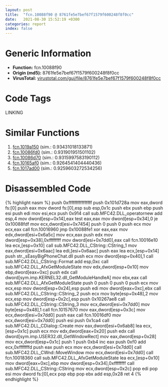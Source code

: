 ```yaml
---
layout: post
title:  "fcn.10088f90 @ 8761fe5e7bef67f1579f600248f8f0cc"
date:   2021-08-30 15:52:19 +0300
categories: report
index: false
---
```


# Generic Information
- **Function:** fcn.10088f90
- **Origin (md5):** 8761fe5e7bef67f1579f600248f8f0cc
- **VirusTotal:** [virustotal.com/gui/file/8761fe5e7bef67f1579f600248f8f0cc][virustotal_ref]

# Code Tags
<span class="tag" id="LINKING">LINKING</span>


# Similar Functions

1. [fcn.1019a150][similar_1_ref] (sim.: 0.93431018133871)
2. [fcn.10086fd0][similar_2_ref] (sim.: 0.931901951501102)
3. [fcn.10086d70][similar_3_ref] (sim.: 0.9315997583190112)
4. [fcn.10165af0][similar_4_ref] (sim.: 0.9264541404440436)
5. [fcn.1017ad00][similar_5_ref] (sim.: 0.9259603272534256)


# Disassembled Code

{% highlight nasm %}
push 0xffffffffffffffff
push 0x101d728a
mov eax,dword fs:[0]
push eax
mov dword fs:[0],esp
sub esp,0x1c
push ebx
push ebp
push esi
push edi
mov esi,ecx
push 0x914
call sub.MFC42.DLL_operatornew
add esp,4
mov dword[esp+0x14],eax
test eax,eax
mov dword[esp+0x34],0
je 0x10088fdf
mov ecx,dword[esi+0x7454]
push 0
push 0
push ecx
mov ecx,eax
call fcn.10016960
jmp 0x10088fe1
xor eax,eax
mov edx,dword[esi+0x6a5c]
mov ecx,eax
push edx
mov dword[esp+0x38],0xffffffff
mov dword[esi+0x7dd0],eax
call fcn.10016e10
lea ecx,[esp+0x10]
call sub.MFC42.DLL_CString::CString_1
mov eax,dword[esi+0x6aac]
lea edi,[esi+0x6aac]
push eax
lea ecx,[esp+0x14]
push str._sEasyBigPhoneChat.dll
push ecx
mov dword[esp+0x40],1
call sub.MFC42.DLL_CString::Format
add esp,0xc
call sub.MFC42.DLL_AfxGetModuleState
mov edx,dword[esp+0x10]
mov ebp,dword[eax+0xc]
push edx
call dword[sym.imp.KERNEL32.dll_GetModuleHandleA]
mov ebx,eax
call sub.MFC42.DLL_AfxGetModuleState
push 0
push 0
push 0
push ecx
mov ecx,esp
mov dword[esp+0x24],esp
push edi
mov dword[eax+0xc],ebx
call sub.MFC42.DLL_CString::CString_2
push ecx
mov byte[esp+0x48],2
mov ecx,esp
mov dword[esp+0x2c],esp
push 0x10267ae8
call sub.MFC42.DLL_CString::CString_3
mov ecx,dword[esi+0x7dd0]
mov byte[esp+0x48],1
call fcn.10157670
mov eax,dword[esp+0x3c]
mov ecx,dword[esi+0x7dd0]
push eax
call fcn.10016df0
mov ecx,dword[esi+0x7dd0]
push esi
push 0x1ca4
call sub.MFC42.DLL_CDialog::Create
mov eax,dword[esi+0x6ab8]
lea ecx,[esp+0x1c]
push ecx
mov edx,dword[eax+0x20]
push edx
call dword[sym.imp.USER32.dll_GetWindowRect]
mov eax,dword[esp+0x28]
mov ecx,dword[esp+0x1c]
push 1
push 0xb4
inc eax
push 0xf0
add ecx,0xfffffffd
push eax
push ecx
mov ecx,dword[esi+0x7dd0]
call sub.MFC42.DLL_CWnd::MoveWindow
mov ecx,dword[esi+0x7dd0]
call fcn.10018360
call sub.MFC42.DLL_AfxGetModuleState
lea ecx,[esp+0x10]
mov dword[eax+0xc],ebp
mov dword[esp+0x34],0xffffffff
call sub.MFC42.DLL_CString::CString
mov ecx,dword[esp+0x2c]
pop edi
pop esi
mov dword fs:[0],ecx
pop ebp
pop ebx
add esp,0x28
ret 4
{% endhighlight %}


[similar_1_ref]: /report/fcn.1019a150@8761fe5e7bef67f1579f600248f8f0cc
[similar_2_ref]: /report/fcn.10086fd0@8761fe5e7bef67f1579f600248f8f0cc
[similar_3_ref]: /report/fcn.10086d70@8761fe5e7bef67f1579f600248f8f0cc
[similar_4_ref]: /report/fcn.10165af0@8761fe5e7bef67f1579f600248f8f0cc
[similar_5_ref]: /report/fcn.1017ad00@8761fe5e7bef67f1579f600248f8f0cc
[virustotal_ref]: https://www.virustotal.com/gui/file/8761fe5e7bef67f1579f600248f8f0cc